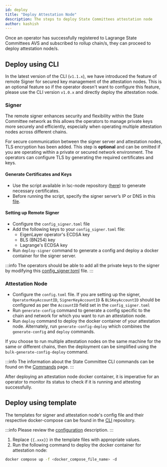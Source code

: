 ```yaml
---
id: deploy
title: "Deploy Attestation Node"
description: The steps to deploy State Committees attestation node
author: kashish
---
```


Once an operator has successfully registered to Lagrange State Committees AVS and subscribed to rollup chain/s, they can proceed to deploy attestation node/s.

## Deploy using CLI

In the latest version of the CLI (`v1.1.x`), we have introduced the feature of remote Signer for secured key management of the attestation nodes. This is an optional feature so if the operator doesn't want to configure this feature, please use the CLI version `v1.0.x` and directly deploy the attestation node.

### Signer

The remote signer enhances security and flexibility within the State Committee network as this allows the operators to manage private keys more securely and efficiently, especially when operating multiple attestation nodes across different chains.

For secure communication between the signer server and attestation nodes, TLS encryption has been added. This step is **optional** and can be omitted if you are operating within a private or secured network environment. The operators can configure TLS by generating the required certificates and keys.

#### Generate Certificates and Keys

- Use the script available in lsc-node repository ([here](https://github.com/Lagrange-Labs/lsc-node/blob/develop/testutil/vector/generator.sh)) to generate necessary  certificates. 
- Before running the script, specify the signer server’s IP or DNS in this [file](https://github.com/Lagrange-Labs/lsc-node/blob/develop/testutil/vector/ext.conf).

#### Setting up Remote Signer

- Configure the `config_signer.toml` file
- Add the following keys to your `config_signer.toml` file:
    - EigenLayer operator's ECDSA key
    - BLS (BN254) key
    - Lagrange's ECDSA key
- Run `deploy-signer` command to generate a config and deploy a docker container for the signer server.

:::info
The operators should be able to add all the private keys to the signer by modifying this [config_signer.toml](https://github.com/Lagrange-Labs/lsc-client-cli/blob/develop/config_signer.toml) file.
:::

### Attestation Node

- Configure the `config.toml` file. If you are setting up the signer, `OperatorKeyAccountID`, `SignerKeyAccountID` & `BLSKeyAccountID` should be configured as per the `AccountID` field set in the `config_signer.toml`
- Run `generate-config` command to generate a config specific to the chain and network for which you want to run an attestation node.
- Run `deploy` command to deploy the docker container of your attestation node. Alternately, run `generate-config-deploy` which combines the `generate-config` and `deploy` commands.


If you choose to run multiple attestation nodes on the same machine for the same or different chains, then the deployment can be simplified using the `bulk-generate-config-deploy` command.

:::info
The information about the State Committee CLI commands can be found on the [Commands](/state-committees/run-node/commands) page.
:::

After deploying an attestation node docker container, it is imperative for an operator to monitor its status to check if it is running and attesting successfully.

## Deploy using template

The templates for signer and attestation node's config file and their respective docker-compose can be found in the [CLI](https://github.com/Lagrange-Labs/lsc-client-cli/tree/develop/templates) repository.

:::info
Please review the [configuration](/state-committees/run-node/configuration) description.
:::

1. Replace `{{.xxx}}` in the template files with appropriate values.
2. Run the following command to deploy the docker container for attestation node:

```bash
docker compose up -f <docker_compose_file_name> -d
```
